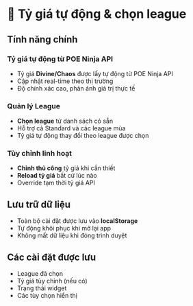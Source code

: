 # 🔄 Tỷ giá tự động & chọn league

## Tính năng chính

### Tỷ giá tự động từ POE Ninja API
- Tỷ giá **Divine/Chaos** được lấy tự động từ POE Ninja API
- Cập nhật real-time theo thị trường
- Độ chính xác cao, phản ánh giá trị thực tế

### Quản lý League
- **Chọn league** từ danh sách có sẵn
- Hỗ trợ cả Standard và các league mùa
- Tỷ giá tự động thay đổi theo league được chọn

### Tùy chỉnh linh hoạt
- **Chỉnh thủ công** tỷ giá khi cần thiết
- **Reload tỷ giá** bất cứ lúc nào
- Override tạm thời tỷ giá API

## Lưu trữ dữ liệu

- Toàn bộ cài đặt được lưu vào **localStorage**
- Tự động khôi phục khi mở lại app
- Không mất dữ liệu khi đóng trình duyệt

## Các cài đặt được lưu

- League đã chọn
- Tỷ giá tùy chỉnh (nếu có)
- Trạng thái widget
- Các tùy chọn hiển thị 